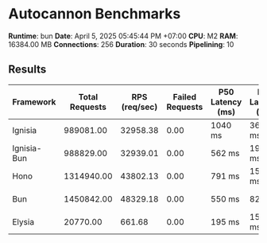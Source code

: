 # Autocannon Benchmarks

**Runtime**: bun
**Date**: April 5, 2025 05:45:44 PM +07:00
**CPU**: M2
**RAM**: 16384.00 MB
**Connections**: 256
**Duration**: 30 seconds
**Pipelining**: 10

## Results

| Framework   | Total Requests | RPS (req/sec) | Failed Requests | P50 Latency (ms) | P75 Latency (ms) | P90 Latency (ms) | P99 Latency (ms) | Avg Latency (ms) | Min Latency (ms) | Max Latency (ms) |
| ----------- | -------------- | ------------- | --------------- | ---------------- | ---------------- | ---------------- | ---------------- | ---------------- | ---------------- | ---------------- |
| Ignisia     | 989081.00      | 32958.38      | 0.00            | 1040 ms          | 3620 ms          | 5571 ms          | 10056 ms         | 2279.75 ms       | 17 ms            | 15399 ms         |
| Ignisia-Bun | 988829.00      | 32939.01      | 0.00            | 562 ms           | 1962 ms          | 2730 ms          | 3786 ms          | 1200.29 ms       | 10 ms            | 6906 ms          |
| Hono        | 1314940.00     | 43802.13      | 0.00            | 791 ms           | 1540 ms          | 2179 ms          | 3721 ms          | 1061.53 ms       | 5 ms             | 5999 ms          |
| Bun         | 1450842.00     | 48329.18      | 0.00            | 550 ms           | 825 ms           | 1167 ms          | 2128 ms          | 618.84 ms        | 4 ms             | 2702 ms          |
| Elysia      | 20770.00       | 661.68        | 0.00            | 195 ms           | 1525 ms          | 6015 ms          | 11270 ms         | 1648.03 ms       | 18 ms            | 19117 ms         |
